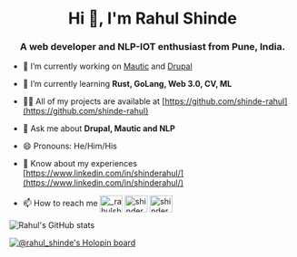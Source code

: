 <h1 align="center">Hi 👋, I'm Rahul Shinde</h1>
<h3 align="center">A web developer and NLP-IOT enthusiast from Pune, India.</h3>

- 🔭 I’m currently working on [Mautic](https://www.mautic.org/) and [Drupal](https://drupal.org/)

- 🌱 I’m currently learning **Rust, GoLang, Web 3.0, CV, ML**

- 👨‍💻 All of my projects are available at [https://github.com/shinde-rahul](https://github.com/shinde-rahul)

- 💬 Ask me about **Drupal, Mautic and NLP**

- 😄 Pronouns: He/Him/His

- 📄 Know about my experiences [https://www.linkedin.com/in/shinderahul/](https://www.linkedin.com/in/shinderahul/)

- 📫 How to reach me <!-- **shinde.r.a@gmail.com** -->     <a href="https://twitter.com/_rahulshinde" target="blank"><img align="center" src="https://raw.githubusercontent.com/rahuldkjain/github-profile-readme-generator/master/src/images/icons/Social/twitter.svg" alt="_rahulshinde" height="30" width="40" /></a>
  <a href="https://linkedin.com/in/shinderahul" target="blank"><img align="center" src="https://raw.githubusercontent.com/rahuldkjain/github-profile-readme-generator/master/src/images/icons/Social/linked-in-alt.svg" alt="shinderahul" height="30" width="40" /></a>
  <a href="https://dev.to/shinderahul" target="blank"><img align="center" src="https://raw.githubusercontent.com/rahuldkjain/github-profile-readme-generator/master/src/images/icons/Social/devto.svg" alt="shinderahul" height="30" width="40" /></a>


![Rahul's GitHub stats](https://github-readme-stats.vercel.app/api?username=shinde-rahul&theme=flag-india&show_icons=true&hide_title=true&include_all_commits=true&rank_icon=percentile&show=reviews)

[![@rahul_shinde's Holopin board](https://holopin.me/rahul_shinde)](https://holopin.io/@rahul_shinde)

